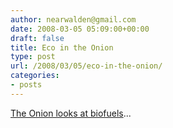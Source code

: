 ```yaml
---
author: nearwalden@gmail.com
date: 2008-03-05 05:09:00+00:00
draft: false
title: Eco in the Onion
type: post
url: /2008/03/05/eco-in-the-onion/
categories:
- posts
---
```


[The Onion looks at biofuels](https://www.theonion.com/biofuels-worse-for-the-environment-1819559930)...



